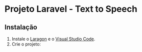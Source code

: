 # Projeto Laravel - Text to Speech

## Instalação
1. Instale o [Laragon](https://laragon.org/) e o [Visual Studio Code](https://code.visualstudio.com/).
2. Crie o projeto: